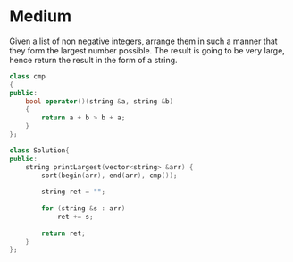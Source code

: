 # Medium

Given a list of non negative integers, arrange them in such a manner that they form the largest number possible. The result is going to be very large, hence return the result in the form of a string.

```cpp
class cmp
{
public:
    bool operator()(string &a, string &b)
    {
        return a + b > b + a;
    }
};

class Solution{
public:
    string printLargest(vector<string> &arr) {
        sort(begin(arr), end(arr), cmp());
        
        string ret = "";
        
        for (string &s : arr)
            ret += s;
            
        return ret;
    }
};
```
